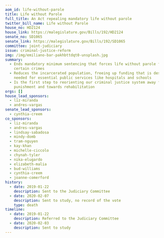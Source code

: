 ```yaml
---
aom_id: life-without-parole
title: Life without Parole
full_title: An Act repealing mandatory life without parole
twitter_bill_name: Life without Parole
house_no: HD2124
house_link: https://malegislature.gov/Bills/192/HD2124
senate_no: SD1065
senate_link: https://malegislature.gov/Bills/192/SD1065
committee: joint-judiciary
issue: criminal-justice-reform
img: /img/emiliano-bar-pakhbttdqt0-unsplash.jpg
summary:
  - Ends mandatory minimum sentencing that forces life without parole for
    certain crimes
  - Reduces the incarcerated population, freeing up funding that is desperately
    needed for essential public services like hospitals and schools
  - Is the first step to reorienting our criminal justice system away from
    punishment and towards rehabilitation
orgs: []
house_lead_sponsors:
  - liz-miranda
  - andres-vargas
senate_lead_sponsors:
  - cynthia-creem
co_sponsors:
  - liz-miranda
  - andres-vargas
  - lindsay-sabadosa
  - mindy-domb
  - tram-nguyen
  - kay-khan
  - michelle-ciccolo
  - chynah-tyler
  - nika-elugardo
  - elizabeth-malia
  - bud-williams
  - cynthia-creem
  - joanne-comerford
history:
  - date: 2019-01-22
    description: Sent to the Judiciary Committee
  - date: 2020-02-07
    description: Sent to study, no record of the vote
    type: death
timeline:
  - date: 2019-01-22
    description: Referred to the Judiciary Committee
  - date: 2020-02-03
    description: Sent to study
---
```

